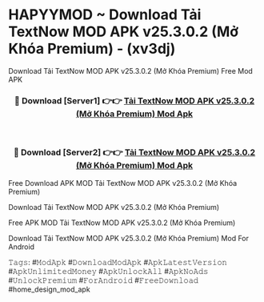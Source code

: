 # HAPYYMOD ~ Download Tải TextNow MOD APK v25.3.0.2 (Mở Khóa Premium) - (xv3dj)
Download Tải TextNow MOD APK v25.3.0.2 (Mở Khóa Premium) Free Mod APK

<div align="center">
<h3>🔴 Download [Server1] 👉👉 <a href="https://apk-comot.site?title=Tải_TextNow_MOD_APK_v25.3.0.2_(Mở_Khóa_Premium)">Tải TextNow MOD APK v25.3.0.2 (Mở Khóa Premium) Mod Apk</a></h3><br>

<h3>🔴 Download [Server2] 👉👉 <a href="https://apk-comot.site?title=Tải_TextNow_MOD_APK_v25.3.0.2_(Mở_Khóa_Premium)">Tải TextNow MOD APK v25.3.0.2 (Mở Khóa Premium) Mod Apk</a></h3>
</div>


Free Download APK MOD Tải TextNow MOD APK v25.3.0.2 (Mở Khóa Premium)

Download Tải TextNow MOD APK v25.3.0.2 (Mở Khóa Premium) 

Free APK MOD Tải TextNow MOD APK v25.3.0.2 (Mở Khóa Premium) 

Download Tải TextNow MOD APK v25.3.0.2 (Mở Khóa Premium) Mod For Android

𝚃𝚊𝚐𝚜: #𝙼𝚘𝚍𝙰𝚙𝚔 #𝙳𝚘𝚠𝚗𝚕𝚘𝚊𝚍𝙼𝚘𝚍𝙰𝚙𝚔 #𝙰𝚙𝚔𝙻𝚊𝚝𝚎𝚜𝚝𝚅𝚎𝚛𝚜𝚒𝚘𝚗 #𝙰𝚙𝚔𝚄𝚗𝚕𝚒𝚖𝚒𝚝𝚎𝚍𝙼𝚘𝚗𝚎𝚢 #𝙰𝚙𝚔𝚄𝚗𝚕𝚘𝚌𝚔𝙰𝚕𝚕 #𝙰𝚙𝚔𝙽𝚘𝙰𝚍𝚜 #𝚄𝚗𝚕𝚘𝚌𝚔𝙿𝚛𝚎𝚖𝚒𝚞𝚖 #𝙵𝚘𝚛𝙰𝚗𝚍𝚛𝚘𝚒𝚍 #𝙵𝚛𝚎𝚎𝙳𝚘𝚠𝚗𝚕𝚘𝚊𝚍 #home_design_mod_apk